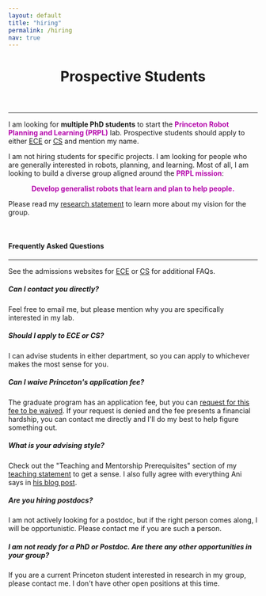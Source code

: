 ```yaml
---
layout: default
title: "hiring"
permalink: /hiring
nav: true
---
```


<div class="post">
  <header class="post-header">
    <h1 class="post-title">Prospective Students</h1>
  </header>

  <hr>

  <p>I am looking for <b>multiple PhD students</b> to start the <b style="color: #b509ac">Princeton Robot Planning and Learning (PRPL)</b> lab. Prospective students should apply to either <a href="https://ece.princeton.edu/academics/graduate/apply">ECE</a> or <a href="https://www.cs.princeton.edu/grad">CS</a> and mention my name.
  </p>

  <p>I am not hiring students for specific projects. I am looking for people who are generally interested in robots, planning, and learning. Most of all, I am looking to build a diverse group aligned around the <b style="color: #b509ac">PRPL mission</b>:</p>

  <center><p><b style="color: #b509ac">Develop generalist robots that learn and plan to help people.</b></p></center>
  
  <p>Please read my <a href="/assets/pdf/tom_silver_research2024.pdf">research statement</a> to learn more about my vision for the group.</p>
  <br>

  <h4>Frequently Asked Questions</h4>
  <hr>

  <p>See the admissions websites for <a href="https://ece.princeton.edu/academics/graduate/apply">ECE</a> or <a href="https://www.cs.princeton.edu/grad">CS</a> for additional FAQs.</p>

  <h5>Can I contact you directly?</h5>
  <p>Feel free to email me, but please mention why you are specifically interested in my lab.</p>

  <h5>Should I apply to ECE or CS?</h5>
  <p>I can advise students in either department, so you can apply to whichever makes the most sense for you.</p>

  <h5>Can I waive Princeton's application fee?</h5>
  <p>The graduate program has an application fee, but you can <a href="https://gradschool.princeton.edu/admission-onboarding/prepare/deadlines-and-fees">request for this fee to be waived</a>. If your request is denied and the fee presents a financial hardship, you can contact me directly and I'll do my best to help figure something out.</p>

  <h5>What is your advising style?</h5>
  <p>Check out the "Teaching and Mentorship Prerequisites" section of my <a href="/assets/pdf/tom_silver_teaching2024.pdf">teaching statement</a> to get a sense. I also fully agree with everything Ani says in <a href="https://animajumdar.substack.com/p/i-am-your-phd-advisor-but-what-does">his blog post</a>.</p> 

  <h5>Are you hiring postdocs?</h5>
  <p>I am not actively looking for a postdoc, but if the right person comes along, I will be opportunistic. Please contact me if you are such a person.</p>

  <h5>I am not ready for a PhD or Postdoc. Are there any other opportunities in your group?</h5>
  <p>If you are a current Princeton student interested in research in my group, please contact me. I don't have other open positions at this time.</p>

</div>
